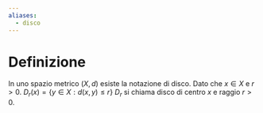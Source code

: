 ```yaml
---
aliases:
  - disco
---
```

# Definizione
In uno spazio metrico $(X,d)$ esiste la notazione di disco.
Dato che $x\in X$ e $r>0$.
$D_{r}(x)=\{y\in X:d(x,y)\le r\}$
$D_r$ si chiama disco di centro $x$ e raggio $r>0$.
